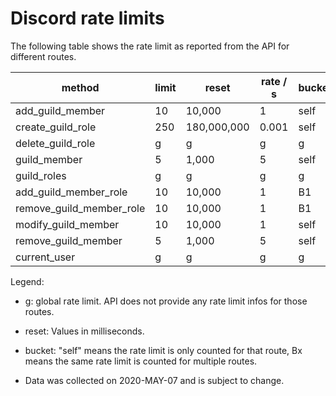 # Discord rate limits

The following table shows the rate limit as reported from the API for different routes.

| method                   | limit | reset       | rate / s | bucket |
| ------------------------ | ----- | ----------- | -------- | ------ |
| add_guild_member         | 10    | 10,000      | 1        | self   |
| create_guild_role        | 250   | 180,000,000 | 0.001    | self   |
| delete_guild_role        | g     | g           | g        | g      |
| guild_member             | 5     | 1,000       | 5        | self   |
| guild_roles              | g     | g           | g        | g      |
| add_guild_member_role    | 10    | 10,000      | 1        | B1     |
| remove_guild_member_role | 10    | 10,000      | 1        | B1     |
| modify_guild_member      | 10    | 10,000      | 1        | self   |
| remove_guild_member      | 5     | 1,000       | 5        | self   |
| current_user             | g     | g           | g        | g      |

Legend:

- g: global rate limit. API does not provide any rate limit infos for those routes.

- reset: Values in milliseconds.

- bucket: "self" means the rate limit is only counted for that route, Bx means the same rate limit is counted for multiple routes.

- Data was collected on 2020-MAY-07 and is subject to change.
